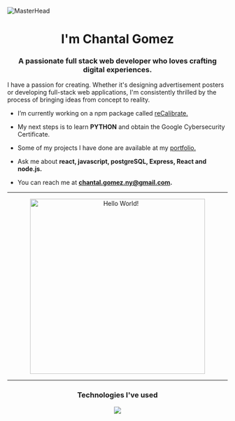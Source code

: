 ![MasterHead](https://sothebys-com.brightspotcdn.com/dims4/default/4e543c3/2147483647/strip/true/crop/1920x440+0+130/resize/1440x330!/quality/90/?url=http%3A%2F%2Fsothebys-brightspot-migration.s3.amazonaws.com%2Faf%2F64%2Fe0%2F92cf0ccd9127e64ec2044f437296a6e819fb1e774171613444e6005b4d%2Fmuhammad-ali-banner.jpg)<h1 align="center">I'm Chantal Gomez</h1>

<h3 align="center">A passionate full stack web developer who loves crafting digital experiences.</h3>

I have a passion for creating. Whether it's designing advertisement posters or developing full-stack web applications, I'm consistently thrilled by the process of bringing ideas from concept to reality.

- I’m currently working on a npm package called [reCalibrate.](https://www.npmjs.com/package/recalibrate?activeTab=readme)

- My next steps is to learn **PYTHON** and obtain the Google Cybersecurity Certificate.

- Some of my projects I have done are available at my [portfolio.](https://chantalgomez.com/)

- Ask me about **react, javascript, postgreSQL, Express, React and node.js.**

- You can reach me at **chantal.gomez.ny@gmail.com.**
  
<hr />

<div style="text-align: center;" align="center"> 
  <img width="400" src="https://readme-typing-svg.herokuapp.com?font=JetBrains+Mono&weight=600&size=30&duration=2500&width=535&lines=Website+Development;Data;Backend"  alt="Hello World!"/>
</div>

<hr />

<div>
  <h3 align="center">Technologies I've used</h3>
  <div align="center">
    <img src="https://skillicons.dev/icons?i=js,html,css,react,express,git,javascript,express,nodejs,tailwind,materialui,vite,firebase" />
  </div>
</div>
